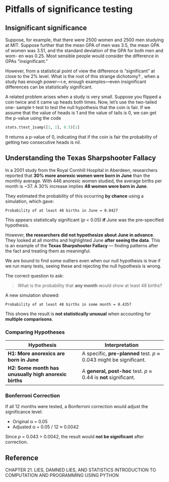 # Pitfalls of significance testing

## Insignificant significance

Suppose, for example, that there were 2500 women and 2500 men studying at MIT. Suppose further that the mean GPA of men was 3.5, the mean GPA of women was 3.51, and the standard deviation of the GPA for both men and wom- en was 0.25. Most sensible people would consider the difference in GPAs “insignificant.”

However, from a statistical point of view the difference is “significant” at close to the 2% level. What is the root of this strange dichotomy? , when a study has enough power—i.e, enough examples—even insignificant differences can be statistically significant.

A related problem arises when a study is very small. Suppose you flipped a coin twice and it came up heads both times. Now, let’s use the two-tailed one- sample t-test to test the null hypothesis that the coin is fair. If we assume that the value of heads is 1 and the value of tails is 0, we can get the p-value using the code

```python
stats.ttest_1samp([1, 1], 0.5)[1]
```

It returns a p-value of 0, indicating that if the coin is fair the probability of getting two consecutive heads is nil.

## Understanding the Texas Sharpshooter Fallacy

In a 2001 study from the Royal Cornhill Hospital in Aberdeen, researchers reported that **30% more anorexic women were born in June** than the monthly average. With 446 anorexic women studied, the average births per month is \~37. A 30% increase implies **48 women were born in June**.

They estimated the probability of this occurring **by chance** using a simulation, which gave:

```
Probability of at least 48 births in June = 0.0427
```

This appears statistically significant (_p_ < 0.05) **if** June was the pre-specified hypothesis.

However, **the researchers did not hypothesize about June in advance**. They looked at all months and highlighted June **after seeing the data**. This is an example of the **Texas Sharpshooter Fallacy** — finding patterns after the fact and treating them as meaningful.

We are bound to find some outliers even when our null hypothesis is true if we run many tests, seeing these and rejecting the null hypothesis is wrong.

The correct question to ask:

> What is the probability that **any month** would show at least 48 births?

A new simulation showed:

```
Probability of at least 48 births in some month = 0.4357
```

This shows the result is **not statistically unusual** when accounting for **multiple comparisons**.

### Comparing Hypotheses

| Hypothesis                                            | Interpretation                                                      |
| ----------------------------------------------------- | ------------------------------------------------------------------- |
| **H1: More anorexics are born in June**               | A specific, **pre-planned** test. _p_ ≈ 0.043 might be significant. |
| **H2: Some month has unusually high anorexic births** | A **general, post-hoc** test. _p_ ≈ 0.44 is **not** significant.    |

### Bonferroni Correction

If all 12 months were tested, a Bonferroni correction would adjust the significance level:

- Original α = 0.05
- Adjusted α = 0.05 / 12 ≈ 0.0042

Since _p_ = 0.043 > 0.0042, the result would **not be significant** after correction.

## Reference

CHAPTER 21. LIES, DAMNED LIES, AND STATISTICS INTRODUCTION TO COMPUTATION AND PROGRAMMING USING PYTHON
